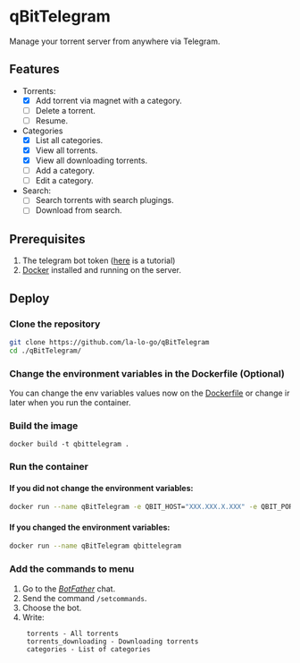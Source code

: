 # qBitTelegram
Manage your torrent server from anywhere via Telegram.

## Features
- Torrents:
   - [X] Add torrent via magnet with a category.
   - [ ] Delete a torrent.
   - [ ] Resume.
- Categories
   - [X] List all categories.
   - [X] View all torrents.
   - [X] View all downloading torrents.
   - [ ] Add a category.
   - [ ] Edit a category.
- Search:
   - [ ] Search torrents with search plugings.
   - [ ] Download from search.

## Prerequisites
1. The telegram bot token ([here](https://core.telegram.org/bots#how-do-i-create-a-bot) is a tutorial)
2. [Docker](https://www.docker.com/) installed and running on the server.

## Deploy
### Clone the repository
```bash
git clone https://github.com/la-lo-go/qBitTelegram
cd ./qBitTelegram/
```

### Change the environment variables in the Dockerfile (Optional)
You can change the env variables values now on the [Dockerfile](./Dockerfile) or change ir later when you run the container. 

### Build the image
```
docker build -t qbittelegram .
```

### Run the container
#### If you did not change the environment variables:
```bash
docker run --name qBitTelegram -e QBIT_HOST="XXX.XXX.X.XXX" -e QBIT_PORT="XXXX" -e QBIT_USERAME="admin" -e QBIT_PASS="admin" -e TELEGRAM_TOKEN="XXXXX:XXXXX-XXXXXXXXXXX" -e ADMINS="username_admin1,username_admin2" qbittelegram
```
#### If you changed the environment variables:
```bash
docker run --name qBitTelegram qbittelegram
```

### Add the commands to menu
1. Go to the [_BotFather_](https://t.me/botfather) chat.
2. Send the command `/setcommands`.
3. Choose the bot.
4. Write:
   ```
    torrents - All torrents
    torrents_downloading - Downloading torrents 
    categories - List of categories
   ```